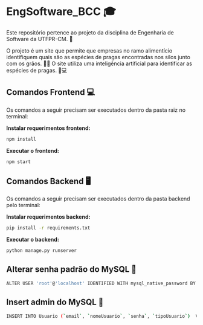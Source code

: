 # EngSoftware_BCC 🎓
Este repositório pertence ao projeto da disciplina de Engenharia de Software da UTFPR-CM. 🏫

O projeto é um site que permite que empresas no ramo alimentício identifiquem quais são as espécies de pragas encontradas nos silos junto com os grãos. 🌽🐜 O site utiliza uma inteligência artificial para identificar as espécies de pragas. 🧠💻

## Comandos Frontend 💻
Os comandos a seguir precisam ser executados dentro da pasta raiz no terminal:

**Instalar requerimentos frontend:**
```bash
npm install
```

**Executar o frontend:**
```bash
npm start
```

## Comandos Backend 🖥️
Os comandos a seguir precisam ser executados dentro da pasta backend pelo terminal:

**Instalar requerimentos backend:**
```bash
pip install -r requirements.txt 
```

**Executar o backend:**
```bash
python manage.py runserver
```

## Alterar senha padrão do MySQL 🔑
```bash
ALTER USER 'root'@'localhost' IDENTIFIED WITH mysql_native_password BY 'password';
```

## Insert admin do MySQL 🔑
```bash
INSERT INTO Usuario (`email`, `nomeUsuario`, `senha`, `tipoUsuario`)  VALUES ('a@a', 'AdminUsersenha123', 'pbkdf2_sha256$600000$OaYFURcOPhHQcbiYJoHPpy$d6K+1QrNdE47ENdQnH+otuC3rzbuJQZRH+nNS8ShgHU=', 'admin');
```
